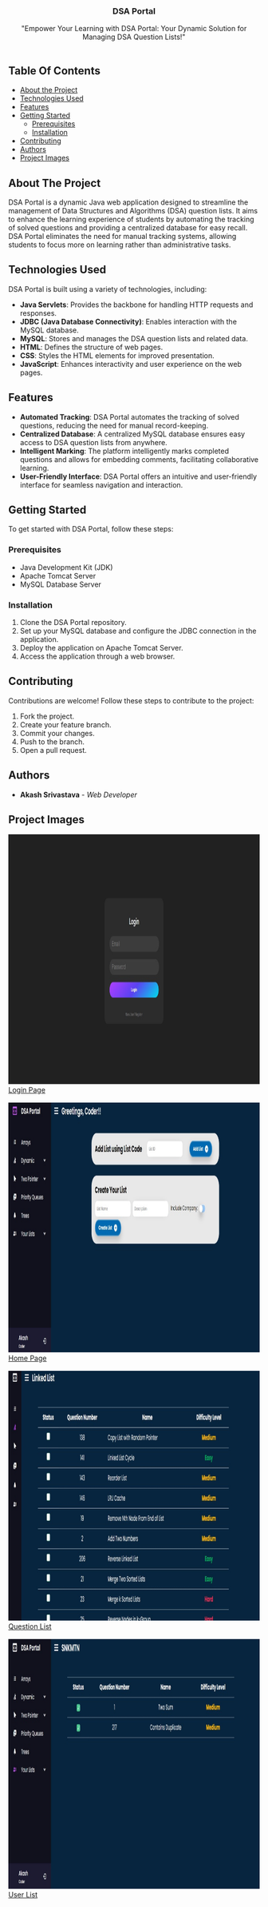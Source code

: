 <p align="center">
  <h3 align="center">DSA Portal</h3>
  <p align="center">
    "Empower Your Learning with DSA Portal: Your Dynamic Solution for Managing DSA Question Lists!"
    <br/>
    <br/>
  </p>
</p>

## Table Of Contents

* [About the Project](#about-the-project)
* [Technologies Used](#technologies-used)
* [Features](#features)
* [Getting Started](#getting-started)
  * [Prerequisites](#prerequisites)
  * [Installation](#installation)
* [Contributing](#contributing)
* [Authors](#authors)
* [Project Images](#project-images)

## About The Project

DSA Portal is a dynamic Java web application designed to streamline the management of Data Structures and Algorithms (DSA) question lists. It aims to enhance the learning experience of students by automating the tracking of solved questions and providing a centralized database for easy recall. DSA Portal eliminates the need for manual tracking systems, allowing students to focus more on learning rather than administrative tasks.

## Technologies Used

DSA Portal is built using a variety of technologies, including:
- **Java Servlets**: Provides the backbone for handling HTTP requests and responses.
- **JDBC (Java Database Connectivity)**: Enables interaction with the MySQL database.
- **MySQL**: Stores and manages the DSA question lists and related data.
- **HTML**: Defines the structure of web pages.
- **CSS**: Styles the HTML elements for improved presentation.
- **JavaScript**: Enhances interactivity and user experience on the web pages.

## Features

- **Automated Tracking**: DSA Portal automates the tracking of solved questions, reducing the need for manual record-keeping.
- **Centralized Database**: A centralized MySQL database ensures easy access to DSA question lists from anywhere.
- **Intelligent Marking**: The platform intelligently marks completed questions and allows for embedding comments, facilitating collaborative learning.
- **User-Friendly Interface**: DSA Portal offers an intuitive and user-friendly interface for seamless navigation and interaction.

## Getting Started

To get started with DSA Portal, follow these steps:

### Prerequisites

- Java Development Kit (JDK)
- Apache Tomcat Server
- MySQL Database Server

### Installation

1. Clone the DSA Portal repository.
2. Set up your MySQL database and configure the JDBC connection in the application.
3. Deploy the application on Apache Tomcat Server.
4. Access the application through a web browser.

## Contributing

Contributions are welcome! Follow these steps to contribute to the project:

1. Fork the project.
2. Create your feature branch.
3. Commit your changes.
4. Push to the branch.
5. Open a pull request.

## Authors

* **Akash Srivastava** - *Web Developer*

## Project Images 

<a href="https://github.com/aCash9/DSA-Portal">
    <img src="src/main/webapp/drawable/login.jpg" width="1000" height="500">
    <br>
    Login Page
    <br><br>
    <img src="src/main/webapp/drawable/home.jpg" width="1000" height="500">
    <br>
    Home Page
    <br><br>
    <img src="src/main/webapp/drawable/queList.jpg" width="1000" height="500">
    <br>
    Question List
    <br><br>
    <img src="src/main/webapp/drawable/userList.jpg" width="1000" height="500">
  <br>
    User List
</a>
